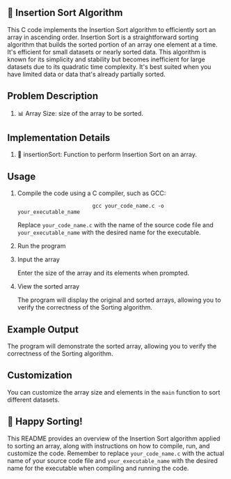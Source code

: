  🧹 Insertion Sort Algorithm
--------------------

This C code implements the Insertion Sort algorithm to efficiently sort an array in ascending order. Insertion Sort is a straightforward sorting algorithm that builds the sorted portion of an array one element at a time. It's efficient for small datasets or nearly sorted data. This algorithm is known for its simplicity and stability but becomes inefficient for large datasets due to its quadratic time complexity. It's best suited when you have limited data or data that's already partially sorted.


Problem Description
--------------------

1. 📊 Array Size: size of the array to be sorted.


Implementation Details
-----------------------

1. 🤞 insertionSort: Function to perform Insertion Sort on an array.


Usage
------

1. Compile the code using a C compiler, such as GCC:

 							   gcc your_code_name.c -o your_executable_name

	Replace `your_code_name.c` with the name of the source code file and `your_executable_name` with the desired name for the executable.

2. Run the program


3. Input the array

	Enter the size of the array and its elements when prompted.


4. View the sorted array

	The program will display the original and sorted arrays, allowing you to verify the correctness of the Sorting algorithm.


Example Output
--------------

The program will demonstrate the sorted array, allowing you to verify the correctness of the Sorting algorithm.


Customization
-------------

You can customize the array size and elements in the `main` function to sort different datasets.



🚀 Happy Sorting!
------

This README provides an overview of the Insertion Sort algorithm applied to sorting an array, along with instructions on how to compile, run, and customize the code. Remember to replace `your_code_name.c` with the actual name of your source code file and `your_executable_name` with the desired name for the executable when compiling and running the code.




